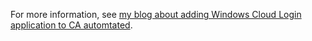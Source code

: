 For more information, see [my blog about adding Windows Cloud Login application to CA automtated](https://rozemuller.com/add-windows-cloud-login-application-to-CA-automtated).